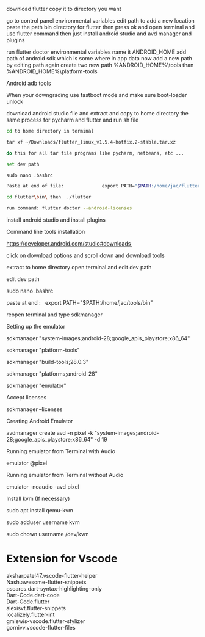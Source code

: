 download flutter copy it to directory you want  

go to control panel environmental variables edit path to add a new location paste the path bin directory for flutter then press ok and open terminal and use flutter command then just install android studio and avd manager and plugins  

run flutter doctor environmental variables name it ANDROID_HOME add path of android sdk which is some where in app data now add a new path by editing path again create two new path %ANDROID_HOME%\tools than %ANDROID_HOME%\platform-tools  

Android adb tools 

When your downgrading use fastboot mode and make sure boot-loader unlock 

download android studio file and extract and copy to home directory the same process for pycharm and flutter and run sh file 

```bash
cd to home directory in terminal 

tar xf ~/Downloads/flutter_linux_v1.5.4-hotfix.2-stable.tar.xz 

do this for all tar file programs like pycharm, netbeans, etc ... 

set dev path 

sudo nano .bashrc 

Paste at end of file:              export PATH="$PATH:/home/jac/flutter/bin" 

cd flutter\bin\ then  ./flutter 

run command: flutter doctor --android-licenses 
```

install android studio and install plugins   

Command line tools installation 

https://developer.android.com/studio#downloads 

click on download options and scroll down and download tools 

extract to home directory open terminal and edit dev path 

edit dev path 

sudo nano .bashrc 

paste at end :   export PATH="$PATH:/home/jac/tools/bin" 

reopen terminal and type sdkmanager 

Setting up the emulator 

sdkmanager "system-images;android-28;google_apis_playstore;x86_64" 

sdkmanager "platform-tools" 

sdkmanager "build-tools;28.0.3" 

sdkmanager "platforms;android-28" 

sdkmanager "emulator" 

Accept licenses 

sdkmanager –licenses 

Creating Android Emulator 

avdmanager create avd -n pixel -k "system-images;android-28;google_apis_playstore;x86_64" -d 19 

Running emulator from Terminal with Audio 

emulator @pixel 

Running emulator from Terminal without Audio 

emulator -noaudio -avd pixel 

Install kvm (If necessary) 

sudo apt install qemu-kvm 

sudo adduser username kvm 

sudo chown username /dev/kvm


# Extension for Vscode 
aksharpatel47.vscode-flutter-helper  
Nash.awesome-flutter-snippets  
oscarcs.dart-syntax-highlighting-only  
Dart-Code.dart-code  
Dart-Code.flutter  
alexisvt.flutter-snippets  
localizely.flutter-int  
gmlewis-vscode.flutter-stylizer  
gornivv.vscode-flutter-files